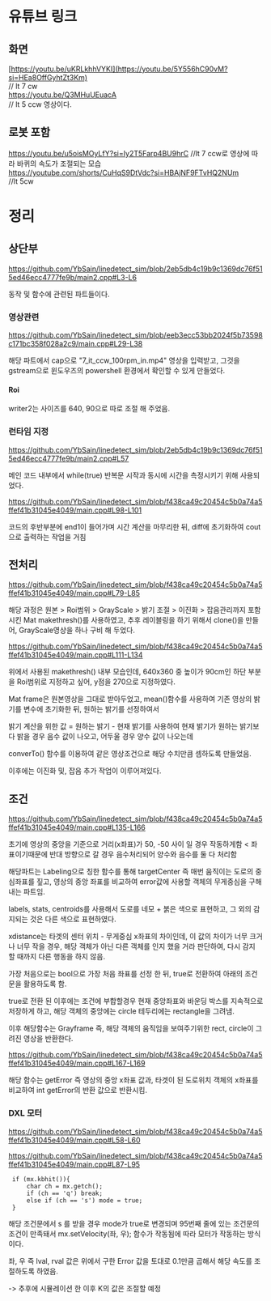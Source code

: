 # 유튜브 링크 
## 화면

[https://youtu.be/uKRLkhhVYKI](https://youtu.be/5Y556hC90vM?si=HEa8OffGyhtZt3Km)    
// lt 7 cw     
https://youtu.be/Q3MHuUEuacA    
// lt 5 ccw 영상이다.    

## 로봇 포함

https://youtu.be/u5oisMOyLfY?si=Iy2T5Farp4BU9hrC
//lt 7 ccw로 영상에 따라 바퀴의 속도가 조절되는 모습    
https://youtube.com/shorts/CuHqS9DtVdc?si=HBAjNF9FTvHQ2NUm    
//lt 5cw    
# 정리

## 상단부

https://github.com/YbSain/linedetect_sim/blob/2eb5db4c19b9c1369dc76f515ed46ecc4777fe9b/main2.cpp#L3-L6


동작 및 함수에 관련된 파트들이다.

### 영상관련

https://github.com/YbSain/linedetect_sim/blob/eeb3ecc53bb2024f5b73598c171bc358f028a2c9/main.cpp#L29-L38


해당 파트에서 cap으로 "7_it_ccw_100rpm_in.mp4" 영상을 입력받고, 그것을 gstream으로 윈도우즈의 powershell 환경에서 확인할 수 있게 만들었다.

#### Roi

writer2는 사이즈를 640, 90으로 따로 조절 해 주었음.

### 런타임 지정

https://github.com/YbSain/linedetect_sim/blob/2eb5db4c19b9c1369dc76f515ed46ecc4777fe9b/main2.cpp#L57


메인 코드 내부에서 while(true) 반복문 시작과 동시에 시간을 측정시키기 위해 사용되었다.

https://github.com/YbSain/linedetect_sim/blob/f438ca49c20454c5b0a74a5ffef41b31045e4049/main.cpp#L98-L101


코드의 후반부분에  end1이 들어가며 시간 계산을 마무리한 뒤, diff에 초기화하여 cout으로 출력하는 작업을 거침

## 전처리

https://github.com/YbSain/linedetect_sim/blob/f438ca49c20454c5b0a74a5ffef41b31045e4049/main.cpp#L79-L85


해당 과정은 원본 > Roi범위 > GrayScale > 밝기 조절 > 이진화 > 잡음관리까지 포함시킨 Mat makethresh()를 사용하였고, 추후 레이블링을 하기 위해서 clone()을 만들어, GrayScale영상을 하나 구비 해 두었다.

https://github.com/YbSain/linedetect_sim/blob/f438ca49c20454c5b0a74a5ffef41b31045e4049/main.cpp#L111-L134

위에서 사용된 makethresh() 내부 모습인데, 640x360 중 높이가 90cm인 하단 부분을 Roi범위로 지정하고 싶어, y점을 270으로 지정하였다.

Mat frame은 원본영상을 그대로 받아두었고, mean()함수를 사용하여 기존 영상의 밝기를 변수에 초기화한 뒤, 원하는 밝기를 선정하여서

밝기 계산을 위한 값 = 원하는 밝기 - 현재 밝기를 사용하여 현재 밝기가 원하는 밝기보다 밝을 경우 음수 값이 나오고, 어두울 경우 양수 값이 나오는데

converTo() 함수를 이용하여 같은 영상조건으로 해당 수치만큼 셈하도록 만들었음.

이후에는 이진화 및, 잡음 추가 작업이 이루어져있다.

## 조건

https://github.com/YbSain/linedetect_sim/blob/f438ca49c20454c5b0a74a5ffef41b31045e4049/main.cpp#L135-L166

초기에 영상의 중앙을 기준으로 거리(x좌표)가 50, -50 사이 일 경우 작동하게함 < 좌표이기때문에 반대 방향으로 갈 경우 음수처리되어 양수와 음수를 둘 다 처리함    

해당파트는 Labeling으로 칭한 함수를 통해 targetCenter 즉 매번 움직이는 도로의 중심좌표를 짚고, 영상의 중앙 좌표를 비교하여 error값에 사용할 객체의 무게중심을 구해내는 파트임.    

labels, stats, centroids를 사용해서 도로를 네모 + 붉은 색으로 표현하고, 그 외의 감지되는 것은 다른 색으로 표현하였다.

xdistance는 타겟의 센터 위치 - 무게중심 x좌표의 차이인데, 이 값의 차이가 너무 크거나 너무 작을 경우, 해당 객체가 아닌 다른 객체를 인지 했을 거라 판단하여, 다시 감지 할 때까지 다른 행동을 하지 않음.  

가장 처음으로는 bool으로 가장 처음 좌표를 선정 한 뒤, true로 전환하여 아래의 조건문을 활용하도록 함.    

true로 전환 된 이후에는 조건에 부합할경우 현재 중앙좌표와 바운딩 박스를 지속적으로 저장하게 하고, 해당 객체의 중앙에는 circle 테두리에는 rectangle을 그려냄.  

이후 해당함수는 Grayframe 즉, 해당 객체의 움직임을 보여주기위한 rect, circle이 그려진 영상을 반환한다.

https://github.com/YbSain/linedetect_sim/blob/f438ca49c20454c5b0a74a5ffef41b31045e4049/main.cpp#L167-L169

해당 함수는 getError 즉 영상의 중앙 x좌표 값과, 타겟이 된 도로위치 객체의 x좌표를 비교하여 int getError의 반환 값으로 반환시킴.



### DXL 모터

https://github.com/YbSain/linedetect_sim/blob/f438ca49c20454c5b0a74a5ffef41b31045e4049/main.cpp#L58-L60

https://github.com/YbSain/linedetect_sim/blob/f438ca49c20454c5b0a74a5ffef41b31045e4049/main.cpp#L87-L95

     if (mx.kbhit()){
         char ch = mx.getch();
         if (ch == 'q') break;
         else if (ch == 's') mode = true;
     }

해당 조건문에서 s 를 받을 경우 mode가 true로 변경되며 95번째 줄에 있는 조건문의 조건이 만족돼서 mx.setVelocity(좌, 우); 함수가 작동됨에 따라 모터가 작동하는 방식이다.

좌, 우 즉 lval, rval 값은 위에서 구한 Error 값을 토대로 0.1만큼 곱해서 해당 속도를 조절하도록 하였음.

-> 추후에 시뮬레이션 한 이후 K의 값은 조절할 예정


